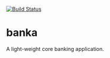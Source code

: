[![Build Status](https://travis-ci.com/chuxmykel/banka.svg?branch=develop)](https://travis-ci.com/chuxmykel/banka)

# banka
A light-weight core banking application.
